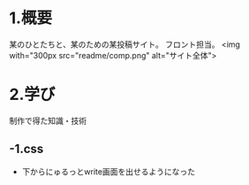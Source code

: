 # 1.概要
某のひとたちと、某のための某投稿サイト。
フロント担当。
<img with="300px src="readme/comp.png" alt="サイト全体">

# 2.学び
制作で得た知識・技術

## -1.css
* 下からにゅるっとwrite画面を出せるようになった



